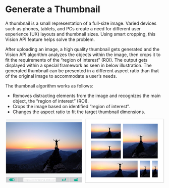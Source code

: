 <!-- 
NavPath: Computer Vision API
LinkLabel: Get Thumbnail
Url: Computer-Vision-API/documentation/GetThumbnail
Weight: 90
-->

# Generate a Thumbnail

A thumbnail is a small representation of a full-size image. Varied devices such as phones, tablets, and PCs create a need for different user experience (UX) layouts and thumbnail sizes. Using smart cropping, this Vision API feature helps solve the problem.

After uploading an image, a high quality thumbnail gets generated and the Vision API algorithm analyzes the objects within the image, then crops it to fit the requirements of the “region of interest” (ROI). The output gets displayed within a special framework as seen in below illustration. The generated thumbnail can be presented in a different aspect ratio than that of the original image to accommodate a user’s needs.

The thumbnail algorithm works as follows:

* Removes distracting elements from the image and recognizes the main object, the “region of interest” (ROI).
* Crops the image based on identified “region of interest”.
* Changes the aspect ratio to fit the target thumbnail dimensions.

![thumbnail-demo](./Images/thumbnail-demo.png)
